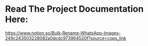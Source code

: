 # Read The Project Documentation Here:
https://www.notion.so/Bulk-Rename-WhatsApp-Images-249c243503228082a0dcdc973964520f?source=copy_link
